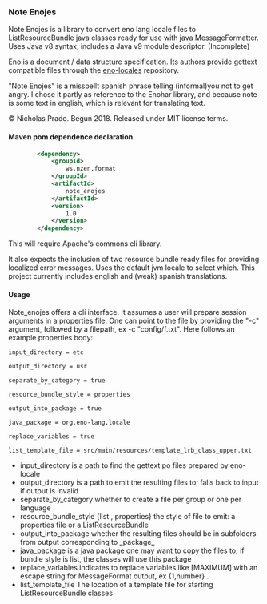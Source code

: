 
### Note Enojes

Note Enojes is a library to convert eno lang locale files to ListResourceBundle java classes ready for use with java MessageFormatter. Uses Java v8 syntax, includes a Java v9 module descriptor. (Incomplete)

Eno is a document / data structure specification. Its authors provide gettext compatible files through the [eno-locales](https://github.com/eno-lang/eno-locales) repository.

"Note Enojes" is a misspellt spanish phrase telling (informal)you not to get angry. I chose it partly as reference to the Enohar library, and because note is some text in english, which is relevant for translating text.

&copy; Nicholas Prado. Begun 2018. Released under MIT license terms.

#### Maven pom dependence declaration

```xml
		<dependency>
			<groupId>
				ws.nzen.format
			</groupId>
			<artifactId>
				note_enojes
			</artifactId>
			<version>
				1.0
			</version>
		</dependency>
```

This will require Apache's commons cli library.

It also expects the inclusion of two resource bundle ready files for providing localized error messages. Uses the default jvm locale to select which. This project currently includes english and (weak) spanish translations.

#### Usage

Note_enojes offers a cli interface. It assumes a user will prepare session arguments in a properties file. One can point to the file by providing the "-c" argument, followed by a filepath, ex -c "config/f.txt". Here follows an example properties body:

```
input_directory = etc

output_directory = usr

separate_by_category = true

resource_bundle_style = properties

output_into_package = true

java_package = org.eno-lang.locale

replace_variables = true

list_template_file = src/main/resources/template_lrb_class_upper.txt
```

* input_directory is a path to find the gettext po files prepared by eno-locale
* output_directory is a path to emit the resulting files to; falls back to input if output is invalid
* separate\_by_category whether to create a file per group or one per language
* resource\_bundle_style {list , properties} the style of file to emit: a properties file or a ListResourceBundle
* output\_into\_package whether the resulting files should be in subfolders from output corresponding to \_package_
* java_package is a java package one may want to copy the files to; if bundle style is list, the classes will use this package
* replace_variables indicates to replace variables like [MAXIMUM] with an escape string for MessageFormat output, ex {1,number} .
* list\_template\_file The location of a template file for starting ListResourceBundle classes







































